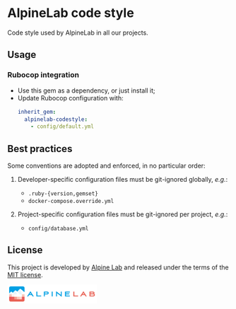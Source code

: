 # AlpineLab code style

Code style used by AlpineLab in all our projects.

## Usage

### Rubocop integration

* Use this gem as a dependency, or just install it;
* Update Rubocop configuration with:
  ``` yaml
  inherit_gem:
    alpinelab-codestyle:
      - config/default.yml
  ```

## Best practices

Some conventions are adopted and enforced, in no particular order:

1. Developer-specific configuration files must be git-ignored globally, _e.g._:

    * `.ruby-{version,gemset}`
    * `docker-compose.override.yml`

2. Project-specific configuration files must be git-ignored per project, _e.g._:

    * `config/database.yml`

## License

This project is developed by [Alpine Lab](https://www.alpine-lab.com) and released under the terms of the [MIT license](LICENSE.md).

<a href="https://www.alpine-lab.com"><img src=".github/alpinelab-logo.png" width="40%" /></a>

